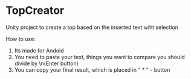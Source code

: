 # TopCreator
Unity project to create a top based on the inserted text wiht selection

How to use:
1) Its made for Andoid
2) You need to paste your text, things you want to compare you should divide by \n(Enter button)
3) You can copy your final result, which is placed in " * " - button
